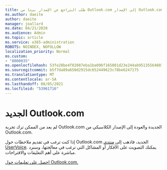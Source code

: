 ```yaml
---
title: طلب التراجع عن الإصدار بيتا من Outlook.com إلى الإصدار Outlook.com
ms.author: daeite
author: daeite
manager: joallard
ms.date: 04/21/2020
ms.audience: Admin
ms.topic: article
ms.service: o365-administration
ROBOTS: NOINDEX, NOFOLLOW
localization_priority: Normal
ms.custom:
- "8000035"
ms.openlocfilehash: 53fe28be4f02087eba1ba096f165801d23e244ab95135564801f6e9dec231c9c
ms.sourcegitcommit: b5f7da89a650d2915dc652449623c78be6247175
ms.translationtype: MT
ms.contentlocale: ar-SA
ms.lasthandoff: 08/05/2021
ms.locfileid: "53961716"
---
```

# <a name="the-new-outlookcom"></a>الجديد Outlook.com

لم يعد من الممكن ترك تجربة Outlook.com الجديدة والعودة إلى الإصدار الكلاسيكي من Outlook.com.

إذا كنت ترغب في تقديم ملاحظات حول Outlook.com الجديد، فاذهب إلى [منتدى UserVoice](https://go.microsoft.com/fwlink/p/?linkid=851599). يمكنك التصويت على الأفكار أو المشاكل التي ترغب في معالجتها، وسنرد مباشرة على أهم التعليقات والاقتراحات.

[احصل على تعليمات حول Outlook.com.](https://support.office.com/article/40676ad0-c831-45ac-a023-5be633be798d?wt.mc_id=Office_Outlook_com_Alchemy)